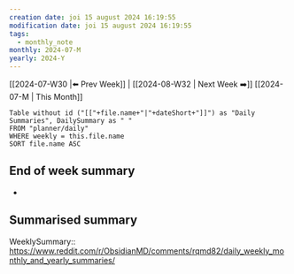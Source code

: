 ```yaml
---
creation date: joi 15 august 2024 16:19:55
modification date: joi 15 august 2024 16:19:55
tags:
  - monthly_note
monthly: 2024-07-M
yearly: 2024-Y
---
```


 [[2024-07-W30 |⬅️ Prev Week]] | [[2024-08-W32 | Next Week ➡️]] 
[[2024-07-M | This Month]]


```dataview
Table without id ("[["+file.name+"|"+dateShort+"]]") as "Daily Summaries", DailySummary as " "
FROM "planner/daily"
WHERE weekly = this.file.name
SORT file.name ASC
```

## End of week summary
- 

**Summarised summary**
- 

WeeklySummary::
https://www.reddit.com/r/ObsidianMD/comments/rqmd82/daily_weekly_monthly_and_yearly_summaries/

